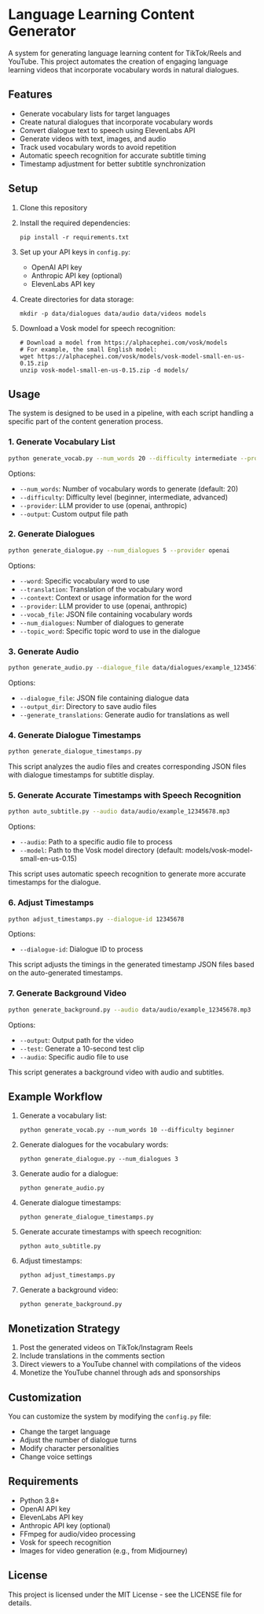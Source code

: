 # Language Learning Content Generator

A system for generating language learning content for TikTok/Reels and YouTube. This project automates the creation of engaging language learning videos that incorporate vocabulary words in natural dialogues.

## Features

- Generate vocabulary lists for target languages
- Create natural dialogues that incorporate vocabulary words
- Convert dialogue text to speech using ElevenLabs API
- Generate videos with text, images, and audio
- Track used vocabulary words to avoid repetition
- Automatic speech recognition for accurate subtitle timing
- Timestamp adjustment for better subtitle synchronization

## Setup

1. Clone this repository
2. Install the required dependencies:
   ```
   pip install -r requirements.txt
   ```
3. Set up your API keys in `config.py`:
   - OpenAI API key
   - Anthropic API key (optional)
   - ElevenLabs API key

4. Create directories for data storage:
   ```
   mkdir -p data/dialogues data/audio data/videos models
   ```

5. Download a Vosk model for speech recognition:
   ```
   # Download a model from https://alphacephei.com/vosk/models
   # For example, the small English model:
   wget https://alphacephei.com/vosk/models/vosk-model-small-en-us-0.15.zip
   unzip vosk-model-small-en-us-0.15.zip -d models/
   ```

## Usage

The system is designed to be used in a pipeline, with each script handling a specific part of the content generation process.

### 1. Generate Vocabulary List

```bash
python generate_vocab.py --num_words 20 --difficulty intermediate --provider openai
```

Options:
- `--num_words`: Number of vocabulary words to generate (default: 20)
- `--difficulty`: Difficulty level (beginner, intermediate, advanced)
- `--provider`: LLM provider to use (openai, anthropic)
- `--output`: Custom output file path

### 2. Generate Dialogues

```bash
python generate_dialogue.py --num_dialogues 5 --provider openai
```

Options:
- `--word`: Specific vocabulary word to use
- `--translation`: Translation of the vocabulary word
- `--context`: Context or usage information for the word
- `--provider`: LLM provider to use (openai, anthropic)
- `--vocab_file`: JSON file containing vocabulary words
- `--num_dialogues`: Number of dialogues to generate
- `--topic_word`: Specific topic word to use in the dialogue

### 3. Generate Audio

```bash
python generate_audio.py --dialogue_file data/dialogues/example_12345678.json
```

Options:
- `--dialogue_file`: JSON file containing dialogue data
- `--output_dir`: Directory to save audio files
- `--generate_translations`: Generate audio for translations as well

### 4. Generate Dialogue Timestamps

```bash
python generate_dialogue_timestamps.py
```

This script analyzes the audio files and creates corresponding JSON files with dialogue timestamps for subtitle display.

### 5. Generate Accurate Timestamps with Speech Recognition

```bash
python auto_subtitle.py --audio data/audio/example_12345678.mp3
```

Options:
- `--audio`: Path to a specific audio file to process
- `--model`: Path to the Vosk model directory (default: models/vosk-model-small-en-us-0.15)

This script uses automatic speech recognition to generate more accurate timestamps for the dialogue.

### 6. Adjust Timestamps

```bash
python adjust_timestamps.py --dialogue-id 12345678
```

Options:
- `--dialogue-id`: Dialogue ID to process

This script adjusts the timings in the generated timestamp JSON files based on the auto-generated timestamps.

### 7. Generate Background Video

```bash
python generate_background.py --audio data/audio/example_12345678.mp3
```

Options:
- `--output`: Output path for the video
- `--test`: Generate a 10-second test clip
- `--audio`: Specific audio file to use

This script generates a background video with audio and subtitles.

## Example Workflow

1. Generate a vocabulary list:
   ```
   python generate_vocab.py --num_words 10 --difficulty beginner
   ```

2. Generate dialogues for the vocabulary words:
   ```
   python generate_dialogue.py --num_dialogues 3
   ```

3. Generate audio for a dialogue:
   ```
   python generate_audio.py
   ```

4. Generate dialogue timestamps:
   ```
   python generate_dialogue_timestamps.py
   ```

5. Generate accurate timestamps with speech recognition:
   ```
   python auto_subtitle.py
   ```

6. Adjust timestamps:
   ```
   python adjust_timestamps.py
   ```

7. Generate a background video:
   ```
   python generate_background.py
   ```

## Monetization Strategy

1. Post the generated videos on TikTok/Instagram Reels
2. Include translations in the comments section
3. Direct viewers to a YouTube channel with compilations of the videos
4. Monetize the YouTube channel through ads and sponsorships

## Customization

You can customize the system by modifying the `config.py` file:
- Change the target language
- Adjust the number of dialogue turns
- Modify character personalities
- Change voice settings

## Requirements

- Python 3.8+
- OpenAI API key
- ElevenLabs API key
- Anthropic API key (optional)
- FFmpeg for audio/video processing
- Vosk for speech recognition
- Images for video generation (e.g., from Midjourney)

## License

This project is licensed under the MIT License - see the LICENSE file for details. 